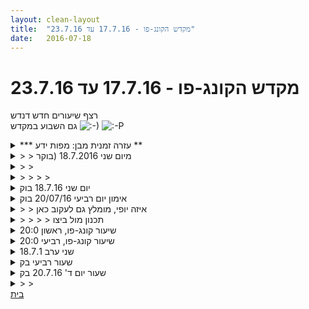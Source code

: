 ```yaml
---
layout: clean-layout
title:  "מקדש הקונג-פו - 17.7.16 עד 23.7.16"
date:   2016-07-18
---
```

# מקדש הקונג-פו - 17.7.16 עד 23.7.16 
רצף שיעורים חדש דנדש<br> גם השבוע במקדש <img src="http://www.timg.co.il/tapuzForum/images/Emo13.gif" alt=":-)"> <img src="http://www.timg.co.il/tapuzForum/images/Emo3.gif" alt=":-P">

<details>
                    <summary>*** עזרה זמנית מבן: מפות ידע **</summary>
                    כמדומני שעדיין מרבית העקבות שתלמידים מותירים לעצמם ביומן השיעורים, <b>אינם</b> מכילים את המידע הבסיסי שלשמו יומן השיעורים נוצר: <b>ריכוז תמצית הידע שעבר בשיעור</b>. לפיכך, עד שאראה שהמצב הזה משתנה משמעותית בבית-ספרנו, אשרשר לכאן מדי שבוע <b>כמה דוגמאות/דוגמיות שכאלה</b> מתוך השיעורים. באהבה!<br><br><table width='70%' cellpadding='0' cellspacing='0' bgcolor='#C6C7C6'><tr><td height='1'></td></tr></table><br><b>מדברים על מדיטציה:</b> <a href="http://forums.tapuz.co.il/meditation" target="_blank">http://forums.tapuz.co.il/meditation</a><br/><br/>לומדים את אמנות המדיטציה: <a href="http://www.ThePracticalMeditation.com" target="_blank" rel=nofollow>www.ThePracticalMeditation.com</a><br/>לומדים את אמנות היכולת: <a href="http://www.MagicalChanging.com" target="_blank" rel=nofollow>www.MagicalChanging.com</a>
                  </details><details>
                    <summary>> > מיום שני 18.7.2016 (בוקר</summary>
                    שלוש משאלות/התכווננויות לשיעור, כך שבכל רגע ורגע נאפשר לעצמנו יותר ויותר, עם פחות ופחות תלות בפורמט החיצוני של השיעור:<br> 1. למידה (ללמוד מגוון דברים חדשים ומועילים, במגוון נושאים)<br> 2. השתנות (כגון להיעשות גמישים יותר, חזקים יותר, חכמים יותר, מיומנים יותר ב-X וב-Y, מאושרים יותר וכו&#39;)<br> 3. הנאה (במגוון רבדים ועומקים)<br><br><table width='70%' cellpadding='0' cellspacing='0' bgcolor='#C6C7C6'><tr><td height='1'></td></tr></table><br><b>מדברים על מדיטציה:</b> <a href="http://forums.tapuz.co.il/meditation" target="_blank">http://forums.tapuz.co.il/meditation</a><br/><br/>לומדים את אמנות המדיטציה: <a href="http://www.ThePracticalMeditation.com" target="_blank" rel=nofollow>www.ThePracticalMeditation.com</a><br/>לומדים את אמנות היכולת: <a href="http://www.MagicalChanging.com" target="_blank" rel=nofollow>www.MagicalChanging.com</a>
                  </details><details>
                    <summary>> > </summary>
                    cool :)
                  </details><details>
                    <summary>> > > > </summary>
                    <br><br><table width='70%' cellpadding='0' cellspacing='0' bgcolor='#C6C7C6'><tr><td height='1'></td></tr></table><br><b>מדברים על מדיטציה:</b> <a href="http://forums.tapuz.co.il/meditation" target="_blank">http://forums.tapuz.co.il/meditation</a><br/><br/>לומדים את אמנות המדיטציה: <a href="http://www.ThePracticalMeditation.com" target="_blank" rel=nofollow>www.ThePracticalMeditation.com</a><br/>לומדים את אמנות היכולת: <a href="http://www.MagicalChanging.com" target="_blank" rel=nofollow>www.MagicalChanging.com</a>
                  </details><details>
                    <summary>יום שני 18.7.16 בוק</summary>
                    זמן מקדים: העמקת הקשב<br> שלוש נקודות:<br> *ללמוד דברים חדשים<br> *להשתנות<br> *הנאה<br> עבודה לא ביחד אלא כל אחד עם עצמו<br> דברים שהגיעו אליי:<br> זיהוי החשש משינוי, תפיסה שאני צריך לוותר על משהו, לאבד משהו, כחלק מהשינוי.<br> להבדיל מהתפיסה של למידה שכרוכה בקבלת דברים חדשים, שינוי אצלי כרוך במעין אובדן,<br> <br> עבודה עם הרגע הזה, הרחבה של הקשב, תוך כדי תנועה חופשית, עבודה חופשית ובהמשך העמקת הקשב. <br> קיבלתי ונתתי לעצמי חופש מאילוצים כמו לוז, להשיג משהו או &quot;מה צריך להיות באימון קונג פו&quot;<br> שכבתי על הדשא התבוננתי בעץ ולאט לאט חידדתי את הקשב למה אני רואה, שומע, מרגיש את הרוח, עד שאני ממש בתוך הרגע עצמו, חוויה מהנה.<br> הנחיה של העמקת הקשב ואז נוסף פתאום רובד של קשב ללב, זה לא בדיוק הלב הפיזי אלא תחושה של האזנה לנימים דקים של תחושות גוף ורגשות, מנסה לחזק ולהעמיק את האחיזה בזה. <br> מרגיש שזה זמן לסיים. <br> סיום שיעור 08:26<br>
                  </details><details>
                    <summary>אימון יום רביעי 20/07/16 בוק</summary>
                    משתתפים: אינגריד תרצה, אני<br> זמן מקדים: העמקה של הקשב שלי, בחינה ובדיקה של סוגים שונים של קשב.עבודה על מה שאכנה בקוד כקשב של הלב. חזרה על הנושאים מיום שני - העמקת עבודה עם לימוד, שינוי והנאה, האלמנט של השינוי מעורר אצלי תשומת לב, <br> דברים שהגיעו אליי, שקיבלתי:<br> הליכה משותפת, תשומת לב להנחייה, להתאחד עם הקרקע במהלך המגע תוך כדי הליכה, בדיקה של מה ניתן לעשות עם ההנחייה, להיכן אפשר לקחת את השיעור והתרגול הספציפי הזה. מוצא איכויות של הנאה, מזהה שהתקדמתי ביכולת לקבל הנחיות ללא תלות באופן הקבלה. נהנה מההליכה, בודק את המושג של התאחדות. <br> תרגול &quot;הקפאה&quot;של איזורים והליכות שונות, מזהה התנגדות פנימית אבל זורם, מתגלה כתרגול מוצלח לשיפור ההנאה מהגוף, הגדלת קשב לאיזורים מסוימים (גב תחתון, קרסולים, ברכיים)<br> הנחיות מבן לתרגול עצמי, מציין לעצמי שעבודה עם עצמי (שפעם נחשבה לעתים למשעממת בעיני) קיבלה איכות של יכולת התאמה מדויקת למה שאני צריך, בוחר, רוצה באותו רגע. <br> מתרגל איכויות תנועה, בודק אותן מכל מיני זויות, הנאה מתנועה, חוויה של עור הגוף כחלק מהתנועה. הנאה מנשימה, <br> תרגול שלי ושל תרצה - המשך שדרוג התנועה עם קשב לפי בחירה. תרגול של חמשת החיות עם סוגים שונים של קשב ותשומת לב. אני בחרתי לתרגל דרך נשימה, תחושה של העור, מגע עם הקרקע, כל דגש קשב נתן איכויות שונות לפורמה. <br> עבודה פנימית, מיקוד בנשימה, אני ברמת ריכוז טובה, מצליח להשקיט את הדיבור הפנימי כמעט על פי בקשה.<br> הסתכלות על היום הקרב, אני בוחר להכניס לתוכו רגעים של תשומת לב והגברת הקשב של הלב בכל מיני אירועים מתוכננים, רואה את זה בצורה די ברורה.<br> סיום שיעור בערך בשעה 08:40
                  </details><details>
                    <summary>> > איזה יופי, מומלץ גם לעקוב כאן</summary>
                    &quot;הסתכלות על היום הקרב, אני בוחר להכניס לתוכו רגעים של תשומת לב והגברת הקשב של הלב בכל מיני אירועים מתוכננים, רואה את זה בצורה די ברורה.&quot;<br> <br> כלומר, להגיב לתכנון/תוכנית/כוונה שהבעת ולציין מדי פעם איך הולך / האם מצליח / כל דבר אחר בהקשר זה שמתחשק לך.<br><br><table width='70%' cellpadding='0' cellspacing='0' bgcolor='#C6C7C6'><tr><td height='1'></td></tr></table><br><b>מדברים על מדיטציה:</b> <a href="http://forums.tapuz.co.il/meditation" target="_blank">http://forums.tapuz.co.il/meditation</a><br/><br/>לומדים את אמנות המדיטציה: <a href="http://www.ThePracticalMeditation.com" target="_blank" rel=nofollow>www.ThePracticalMeditation.com</a><br/>לומדים את אמנות היכולת: <a href="http://www.MagicalChanging.com" target="_blank" rel=nofollow>www.MagicalChanging.com</a>
                  </details><details>
                    <summary>> > > > תכנון מול ביצו</summary>
                    קורים כל מיני דברים - לפעמים כמו או מאד קרוב למה שדמיינתי, לעתים הרבה יותר פשוט, הרבה פחות מורכב, לפעמים הפתעות - שונה לחלוטין, בחלק מהמקרים אני מוצא שהמציאות עולה על הדימוי
                  </details><details>
                    <summary>שיעור קונג-פו, ראשון 20:0</summary>
                    השיעור שלי התחיל ב19:15 ונמשך קמת מעל לשעתיים.<br> <br> היו איתי בשיעור: עופר, יניב ובעז.<br> <br> <br> עוד לפני השיעור, במהלך היום, יישמתי כל מני דברים מהקונג-פו, והייתה הרגשה שאני נכנס לשיעור הרשמי משיעור רחב יותר.<br> <br> לקראת השעה תשע - הייתה בי שוב החוויה הזו שכבר חוויתי כמה פעמים בעבר בה המיינד שקט יותר ואני חולש על הסביבה ביתר קלות. גם הפעם החוויה הייתה מאד מעצימה.<br> <br> השיעור שלי היה ברובו עם יניב, עופר ובעז. היה שיעור מאד נעים וטוב והייתה אווירה של למידה והתפתחות.<br> <br> שלושה מתוך שלל התרגולים הנהדרים שהגיעו אליי:<br> 1. להעצים תכונה פנימית ולהקרין אותה כלפי חוץ<br> 2. שיפור יכולת הלמידה באמצעות שיתוף בטיפים לרמת למידה גבוהה יותר ולאחר מכן הפנמה של עד שלושה מהם.<br> 3. עשיתי בהנאה סבב מהיר של תרגולים פנימיים כשאני מקדיש עד דקה לכל תרגול.<br> <br> תודה!
                  </details><details>
                    <summary>שיעור קונג-פו, רביעי 20:0</summary>
                    הגעתי ישירות לגג גן העיר ומייד התחלתי בעבודה לחימתית עם עילי. זו הייתה עבודה מאד טובה עם דגש על הנאה ולמידה איכותית. במהלך החלק הזה, עשינו גם קרב רגליים נמוך בו הייתה לנו האפשרות לעצור את הקרב בכל עת לטובת התקדמות עצמאית, ולאחריה חזרה לקרב כשאנו ערוכים אליו טוב יותר. היו 3 עצירות כאלה ואותן ניצלתי היטב בכדי לשפר את הקרב שלי. בכל חזרה כזו חיוותי שיפור בקרב.<br> <br> בהמשך, הנחיתי את מי שהיה בשיעור איתי (עילי, אוהד ואבשלום). העמקתי את השקט שבי ופעלתי מתוך חזון לגבי כל אחד כשאני מפנה אל עצמי שאלות כמו &quot;מה המטרה שלי?&quot; או &quot;מה אני רוצה להשיג?&quot;. זה היה מאד טוב, חיבר אותי למקור מידע חדש ופתח בפניי אפשרויות רבות.<br> <br> בתשע בערך, נשארנו אוהד ואני בשיעור. אימנתי את שנינו לפי מה שהתאים לי. עשינו קרב מלא עם דגש להשתפר באמנות לחימה ולשדרג את הבריאות שלי. עבורי זה היה ששני הדגשים האלה תומכים אחד בשני והתקדמות באחד שיפר את השני.<br> <br> המשך השיעור שלי כלל עבודות פנימיות מאמנות הריפוי וההגשמה. בחלק מהזמן ניהלתי שיחה מועילה עם אוהד – שיחה שהייתה קשורה גם להגשמה וגם לעיסוק בדברים שאני אוהב. תרגול נוסף מאד מעצים היה העמקת איכות ברמה פנימית ואף לתת לה ביטוי חיצוני.<br> <br> תודה!
                  </details><details>
                    <summary>שני ערב 18.7.1</summary>
                    טכניקה בתחילת השיעור - כל מה שעברתי עד היום במהלך החיים הכין אותי לרגע הזה, לשיעור הזה.<br> <br> להתייחס לשיעור כאל שער לסיומה של תקופה ותחילתה של תקופה חדשה<br> <br> למצוא אצלי:<br> <br> -דברים שאני רוצה שיהיו נוכחים בתקופה החדשה בחיים שלי<br> -דברים שקיימים היום ומונעים את תחילתה של האנרגיה החדשה שאני רוצה להכניס לחיי<br> -דברים שיוצרים את התדר החדש
                  </details><details>
                    <summary>שעור רביעי בק</summary>
                    <br> נוכחים =יואב אינגריד תרצה<br> <br> דגשים שהענקתי לעצמי בתחילת השעור,<br> רכות והתבוננות למקור אור בתוכי.<br> <br> <br> אינגריד ממקדת את תשומת הלב לכפות הרגליים ,אני נהנית מהגברת הריכוז לאזור הנ&quot;ל שמביא לחדות החושים בכללותם.<br> בגן העיר תוך כדי תנועה להרגיש כל פעם את הגוף כשחלק אחד מתוכו מוקפא ,מקובע.<br> בן מגיע נותן לי הנחיה לתרגל 5 החיות .אני מנסה לתרגל אותה מתוך רכות בכדי לחבור מחדש לגופי ולקבל אותו.<br> יואב מנחה שוב לנוע בהשראת חמש החיות תוך כדי נתינה של שלושה דגשים שאני בוחרת לעצמי.<br> רכות ,אילתור, לא מצאתי דגש שלישי.<br> <br> $ יואב מבצע את חמש החיות&nbsp;&nbsp;מראה קסום ומיוחד.<br> <br> בן קיצר לאינגריד את השעור בגלל שלא הביאה מים. במגביל תחושת הצדק שבי התעוררה רציתי להגיב,להגיד שבכלל לא חם...וכו. אבל התבוננתי ,ראיתי שהכל בסדר איתי ועם אחרים, ותוך כדי כך בן שינה את הנחיית קיצור השעור .<br> <br> הרגשתי קצת שהשיעור היה מקוטע .כל פעם קיבלתי הנחיה ממישהו אחר<br> שיתפתי את יואב בסוף השעור בתחושה הזו ,יואב אמר שמבחינתו לא משנה מי מעביר, וכל פעם מקבל את השיעור שזקוק לו .<br> <br> ואולי קבלת חוסר הרצף הזה הנו השעור שלי. (לא ציטוט מדויק).<br> <br> <br> <br> השיעור הסתיים בשמונה וחצי בערך כשהלב רך ופועם.<br> <br> תודה<br> <br> :)<br><br><br><table width='70%' cellpadding='0' cellspacing='0' bgcolor='#C6C7C6'><tr><td height='1'></td></tr></table><br><a href="http://www.tirzafreund.com" target="_blank" rel=nofollow>www.tirzafreund.com</a>
                  </details><details>
                    <summary>שעור יום ד' 20.7.16 בק</summary>
                    הגעתי לנקודת המפגש כשכבר היו שם תרצה ויואב. בעודי מניחה את התיק שלי שמתי לב פתאום ששכחתי להביא איתי מים לשיעור, אירוע די נדיר אצלי. ציינתי זאת בקול רם ותרצה מיד אמרה לי שיש לה מספיק מים, אז מבחינתי נפתרה הבעיה מאותו רגע.<br> בשעה 6:50 פתחתי את השיעור והובלתי את שלושתנו אל עבר גג גן העיר. <br> לא עלה בדעתי לעצור בדרך כדי לקנות מים למרות שהייתי יכולה לעשות זאת. הייתי כל כולי &quot;בשיעור&quot; וב&quot;זמן שיעור&quot; הרי לא עוצרים לעשות קניות - כלומר זה לא היה אופציה בתפיסה שלי באותו זמן. <br> קיבלנו הנחיה לצעוד תוך תחושה של התאחדות עם הקרקע.<br> כשהגענו לגג גן העיר תרגלנו כל מיני דברים מגניבים כמו הליכה תוך נעילה גב תחתון, מפרקי ירך, ברך, קרסוליים, כפות רגליים. התרגול הזה היה נפלא עבורי, בדיוק מה שהייתי צריכה. חשתי בשינוי לטובה בגפיים התחתונים לאחר מכן.<br> אז הגיע בן. <br> בן קרא לי הצידה לשיחה בזמן שהשניים האחרים המשיכו בתרגול.<br> בן גם הגיש לי &quot;מגילה&quot;: דף שהודפס עליו נוסח ההנחיות ששלח לי יום קודם ושמתוך התגובה שלי אליהן התברר כי לא הבנתי את דבריו כפי שהתכוון. <br> &quot;במהלך השיעור אגיע כדי להדריככם... וברגע מסויים אחזיר את השרביט אלייך.<br> היי מוכנה מבעוד מועד לרגע הזה של החזרת השרביט אלייך.<br> הוא עשוי להגיע בפתאומיות.<br> התכונני אליו מראש באופן מפורט ומושלם.<br> היי מוכנה היטב גם לרגע של נטילת השרביט מידייך לפני כן...&quot;<br> <br> התברר שמתוך הנוסח &quot;התכונני אליו מבעוד מועד&quot; הבנתי שעלי להכין מערך שיעור. זה אתגר אותי וכתבתי על כך לבן.<br> חלק מהשיעור הוקדש לקריאה מעמיקה של המשפטים ותרגול בהבנת הנקרא.<br> אחרי זמן מה &quot;נפתח לי הראש&quot; והוא השתחרר מהתגובה האוטומטית שלי משפטים מסוימים. שוב יכולתי לראות שבכלל הטקסט אמר משהו אחר. תחילה היה נדמה לי שאני לא מבינה את פשר ה&quot;התכונני אליו (לרגע הזה) מבעוד מועד וזה גם דרבן אותי לפרשן את הטקסט בצורה שמובנת לי.<br> <br> אחרי כמה דקות בן הודיע לי שעלי להמשיך את השיעור שלי לבדי במקום אחר - ולא להמשיך את השיעור לשלושתנו כמתוכנן - זאת מפני ששכחתי להביא מים ושבכך שאתרחק ממקום השיעור זה יגדיל את סיכויי לרכוש לי מים.<br> ירדתי לככר רבין ובחרתי להתיישב על שפת בריכת שושני המים ולעשות מדיטציה על כל מה שהתרחש קודם לכן, עד שארגיש שלמה ורגועה ונינוחה.<br> אחרי כ-10 ד&#39; הכרזתי לעצמי על סיום השיעור והלכתי מעבר לכביש לקפה לנדוור כדי לשתות. נהניתי מאוד מהרגע הזה וגם נהניתי מהתובנות החדשות שלי.<br> <br>
                  </details><details>
                    <summary>> > </summary>
                    &quot;אחרי כמה דקות בן הודיע לי שעלי להמשיך את השיעור שלי לבדי במקום אחר - ולא להמשיך את השיעור לשלושתנו כמתוכנן - זאת מפני ששכחתי להביא מים ושבכך שאתרחק ממקום השיעור זה יגדיל את סיכויי לרכוש לי מים&quot;<br> <br> זה לא מה שאמרתי וזה לא נכון, אולם אני בהחלט מבין איך זה היה יכול להתפרש ככה.<br> <br> &quot;אחרי זמן מה &#39;נפתח לי הראש&#39; והוא השתחרר מהתגובה האוטומטית שלי משפטים מסוימים. שוב יכולתי לראות שבכלל הטקסט אמר משהו אחר&quot;<br> <br> נשמע טוב מאד! אולם ממה שכתבת קודם לכן נדמה היה כאילו תרגלנו הבנת הנקרא... וכמעט כאילו היה עלייך להבין את הטקסט באופן מיוחד כלשהו, &quot;לפי כוונת המשורר&quot;; והרי לא זה מה שהיה באותו תרגול.<br><br><table width='70%' cellpadding='0' cellspacing='0' bgcolor='#C6C7C6'><tr><td height='1'></td></tr></table><br><b>מדברים על מדיטציה:</b> <a href="http://forums.tapuz.co.il/meditation" target="_blank">http://forums.tapuz.co.il/meditation</a><br/><br/>לומדים את אמנות המדיטציה: <a href="http://www.ThePracticalMeditation.com" target="_blank" rel=nofollow>www.ThePracticalMeditation.com</a><br/>לומדים את אמנות היכולת: <a href="http://www.MagicalChanging.com" target="_blank" rel=nofollow>www.MagicalChanging.com</a>
                  </details><a href="javascript:history.back()">בית</a>